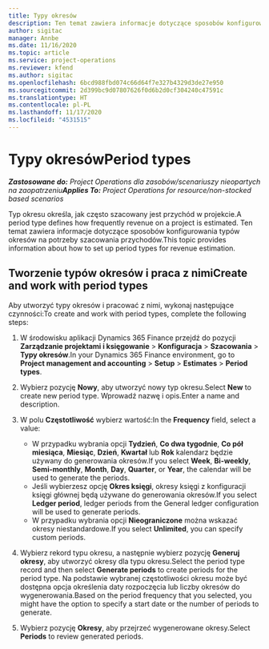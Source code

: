 ```yaml
---
title: Typy okresów
description: Ten temat zawiera informacje dotyczące sposobów konfigurowania typów okresów na potrzeby szacowania przychodów.
author: sigitac
manager: Annbe
ms.date: 11/16/2020
ms.topic: article
ms.service: project-operations
ms.reviewer: kfend
ms.author: sigitac
ms.openlocfilehash: 6bcd988fbd074c66d64f7e327b4329d3de27e950
ms.sourcegitcommit: 2d399bc9d07807626f0d6b2d0cf304240c47591c
ms.translationtype: HT
ms.contentlocale: pl-PL
ms.lasthandoff: 11/17/2020
ms.locfileid: "4531515"
---
```

# <a name="period-types"></a><span data-ttu-id="a2b76-103">Typy okresów</span><span class="sxs-lookup"><span data-stu-id="a2b76-103">Period types</span></span>

<span data-ttu-id="a2b76-104">_**Zastosowane do:** Project Operations dla zasobów/scenariuszy nieopartych na zaopatrzeniu_</span><span class="sxs-lookup"><span data-stu-id="a2b76-104">_**Applies To:** Project Operations for resource/non-stocked based scenarios_</span></span>

<span data-ttu-id="a2b76-105">Typ okresu określa, jak często szacowany jest przychód w projekcie.</span><span class="sxs-lookup"><span data-stu-id="a2b76-105">A period type defines how frequently revenue on a project is estimated.</span></span> <span data-ttu-id="a2b76-106">Ten temat zawiera informacje dotyczące sposobów konfigurowania typów okresów na potrzeby szacowania przychodów.</span><span class="sxs-lookup"><span data-stu-id="a2b76-106">This topic provides information about how to set up period types for revenue estimation.</span></span> 

## <a name="create-and-work-with-period-types"></a><span data-ttu-id="a2b76-107">Tworzenie typów okresów i praca z nimi</span><span class="sxs-lookup"><span data-stu-id="a2b76-107">Create and work with period types</span></span>
<span data-ttu-id="a2b76-108">Aby utworzyć typy okresów i pracować z nimi, wykonaj następujące czynności:</span><span class="sxs-lookup"><span data-stu-id="a2b76-108">To create and work with period types, complete the following steps:</span></span>

1. <span data-ttu-id="a2b76-109">W środowisku aplikacji Dynamics 365 Finance przejdź do pozycji **Zarządzanie projektami i księgowanie** > **Konfiguracja** > **Szacowania** > **Typy okresów**.</span><span class="sxs-lookup"><span data-stu-id="a2b76-109">In your Dynamics 365 Finance environment, go to **Project management and accounting** > **Setup** > **Estimates** > **Period types**.</span></span>
2. <span data-ttu-id="a2b76-110">Wybierz pozycję **Nowy**, aby utworzyć nowy typ okresu.</span><span class="sxs-lookup"><span data-stu-id="a2b76-110">Select **New** to create new period type.</span></span> <span data-ttu-id="a2b76-111">Wprowadź nazwę i opis.</span><span class="sxs-lookup"><span data-stu-id="a2b76-111">Enter a name and description.</span></span>
3. <span data-ttu-id="a2b76-112">W polu **Częstotliwość** wybierz wartość:</span><span class="sxs-lookup"><span data-stu-id="a2b76-112">In the **Frequency** field, select a value:</span></span>

    - <span data-ttu-id="a2b76-113">W przypadku wybrania opcji **Tydzień**, **Co dwa tygodnie**, **Co pół miesiąca**, **Miesiąc**, **Dzień**, **Kwartał** lub **Rok** kalendarz będzie używany do generowania okresów.</span><span class="sxs-lookup"><span data-stu-id="a2b76-113">If you select **Week**, **Bi-weekly**, **Semi-monthly**, **Month**, **Day**, **Quarter**, or **Year**, the calendar will be used to generate the periods.</span></span> 
    - <span data-ttu-id="a2b76-114">Jeśli wybierzesz opcję **Okres księgi**, okresy księgi z konfiguracji księgi głównej będą używane do generowania okresów.</span><span class="sxs-lookup"><span data-stu-id="a2b76-114">If you select **Ledger period**, ledger periods from the General ledger configuration will be used to generate periods.</span></span>
    - <span data-ttu-id="a2b76-115">W przypadku wybrania opcji **Nieograniczone** można wskazać okresy niestandardowe.</span><span class="sxs-lookup"><span data-stu-id="a2b76-115">If you select **Unlimited**, you can specify custom periods.</span></span>
4. <span data-ttu-id="a2b76-116">Wybierz rekord typu okresu, a następnie wybierz pozycję **Generuj okresy**, aby utworzyć okresy dla typu okresu.</span><span class="sxs-lookup"><span data-stu-id="a2b76-116">Select the period type record and then select **Generate periods** to create periods for the period type.</span></span> <span data-ttu-id="a2b76-117">Na podstawie wybranej częstotliwości okresu może być dostępna opcja określenia daty rozpoczęcia lub liczby okresów do wygenerowania.</span><span class="sxs-lookup"><span data-stu-id="a2b76-117">Based on the period frequency that you selected, you might have the option to specify a start date or the number of periods to generate.</span></span>
5. <span data-ttu-id="a2b76-118">Wybierz pozycję **Okresy**, aby przejrzeć wygenerowane okresy.</span><span class="sxs-lookup"><span data-stu-id="a2b76-118">Select **Periods** to review generated periods.</span></span>

